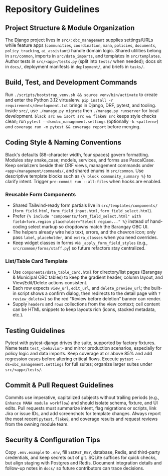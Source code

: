 # Repository Guidelines

## Project Structure & Module Organization
The Django project lives in `src/`; `obc_management` supplies settings/URLs while feature apps (`communities`, `coordination`, `mana`, `policies`, `documents`, `policy_tracking`, `ai_assistant`) handle domain logic. Shared utilities belong in `src/common`, imports in `src/data_imports`, and templates in `src/templates`. Author tests in `src/<app>/tests.py` (split into `tests/` when needed); docs sit in `docs/`, deployment manifests in `deployment/`, and briefs in `tasks/`.

## Build, Test, and Development Commands
Run `./scripts/bootstrap_venv.sh && source venv/bin/activate` to create and enter the Python 3.12 virtualenv. `pip install -r requirements/development.txt` brings in Django, DRF, pytest, and tooling. Inside `src/`, use `./manage.py migrate` then `./manage.py runserver` for local development. `black src && isort src && flake8 src` keeps style checks clean; run `pytest --ds=obc_management.settings` (optionally `-k <pattern>`) and `coverage run -m pytest && coverage report` before merging.

## Coding Style & Naming Conventions
Black's defaults (88-character width, four spaces) govern formatting. Modules stay snake_case; models, services, and forms use PascalCase. Keep serializers beside their DRF views, management commands under `<app>/management/commands/`, and shared enums in `src/common`. Use descriptive template blocks such as `{% block community_summary %}` to clarify intent. Trigger `pre-commit run --all-files` when hooks are enabled.

### Reusable Form Components
- Shared Tailwind-ready form partials live in `src/templates/components/` (`form_field.html`, `form_field_input.html`, `form_field_select.html`).
- Prefer `{% include "components/form_field_select.html" with field=form.region placeholder="Select region..." %}` instead of hand-coding select markup so dropdowns match the Barangay OBC UI.
- The helpers already wire help text, errors, and the chevron icon; only pass `label`, `placeholder`, and `extra_classes` when you need overrides.
- Keep widget classes in forms via `_apply_form_field_styles` (e.g., `src/common/forms/staff.py`) so future refactors stay centralized.

### List/Table Card Template
- Use `components/data_table_card.html` for directory/list pages (Barangay & Municipal OBC tables) to keep the gradient header, column layout, and View/Edit/Delete actions consistent.
- Each row expects `view_url`, `edit_url`, and `delete_preview_url`; the built-in script shows a confirm dialog, then redirects to the detail page with `?review_delete=1` so the red “Review before deletion” banner can render.
- Supply `headers` and `rows` collections from the view context; cell content can be HTML snippets to keep layouts rich (icons, stacked metadata, etc.).

## Testing Guidelines
Pytest with pytest-django drives the suite, supported by factory fixtures. Name tests `test_<behavior>` and mirror production scenarios, especially for policy logic and data imports. Keep coverage at or above 85% and add regression cases before altering critical flows. Execute `pytest --ds=obc_management.settings` for full suites; organize larger suites under `src/<app>/tests/`.

## Commit & Pull Request Guidelines
Commits use imperative, capitalized subjects without trailing periods (e.g., `Enhance MANA module workflow`) and should isolate schema, fixture, and UI edits. Pull requests must summarize intent, flag migrations or scripts, link Jira or issue IDs, and add screenshots for template changes. Always report the most recent `pytest`, `flake8`, and coverage results and request reviews from the owning module team.

## Security & Configuration Tips
Copy `.env.example` to `.env`, fill `SECRET_KEY`, database, Redis, and third-party credentials, and keep secrets out of git. SQLite suffices for quick checks, but align staging with Postgres and Redis. Document integration details and follow-up notes in `docs/` so future contributors can trace decisions.
